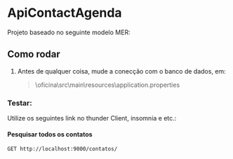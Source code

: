 # ApiContactAgenda

Projeto baseado no seguinte modelo MER: 

## Como rodar

1. Antes de qualquer coisa, mude a conecção com o banco de dados, em:

    > \oficina\src\main\resources\application.properties

### Testar:

Utilize os seguintes link no thunder Client, insomnia e etc.:

#### Pesquisar todos os contatos

```http
GET http://localhost:9000/contatos/
```

